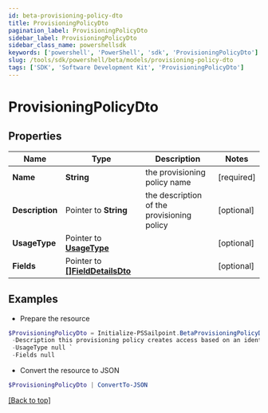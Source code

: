 ```yaml
---
id: beta-provisioning-policy-dto
title: ProvisioningPolicyDto
pagination_label: ProvisioningPolicyDto
sidebar_label: ProvisioningPolicyDto
sidebar_class_name: powershellsdk
keywords: ['powershell', 'PowerShell', 'sdk', 'ProvisioningPolicyDto'] 
slug: /tools/sdk/powershell/beta/models/provisioning-policy-dto
tags: ['SDK', 'Software Development Kit', 'ProvisioningPolicyDto']
---
```



# ProvisioningPolicyDto

## Properties

Name | Type | Description | Notes
------------ | ------------- | ------------- | -------------
**Name** |  **String** | the provisioning policy name | [required]
**Description** |  Pointer to **String** | the description of the provisioning policy | [optional] 
**UsageType** |  Pointer to [**UsageType**](usage-type) |  | [optional] 
**Fields** |  Pointer to [**[]FieldDetailsDto**](field-details-dto) |  | [optional] 

## Examples

- Prepare the resource
```powershell
$ProvisioningPolicyDto = Initialize-PSSailpoint.BetaProvisioningPolicyDto  -Name example provisioning policy for inactive identities `
 -Description this provisioning policy creates access based on an identity going inactive `
 -UsageType null `
 -Fields null
```

- Convert the resource to JSON
```powershell
$ProvisioningPolicyDto | ConvertTo-JSON
```


[[Back to top]](#) 


